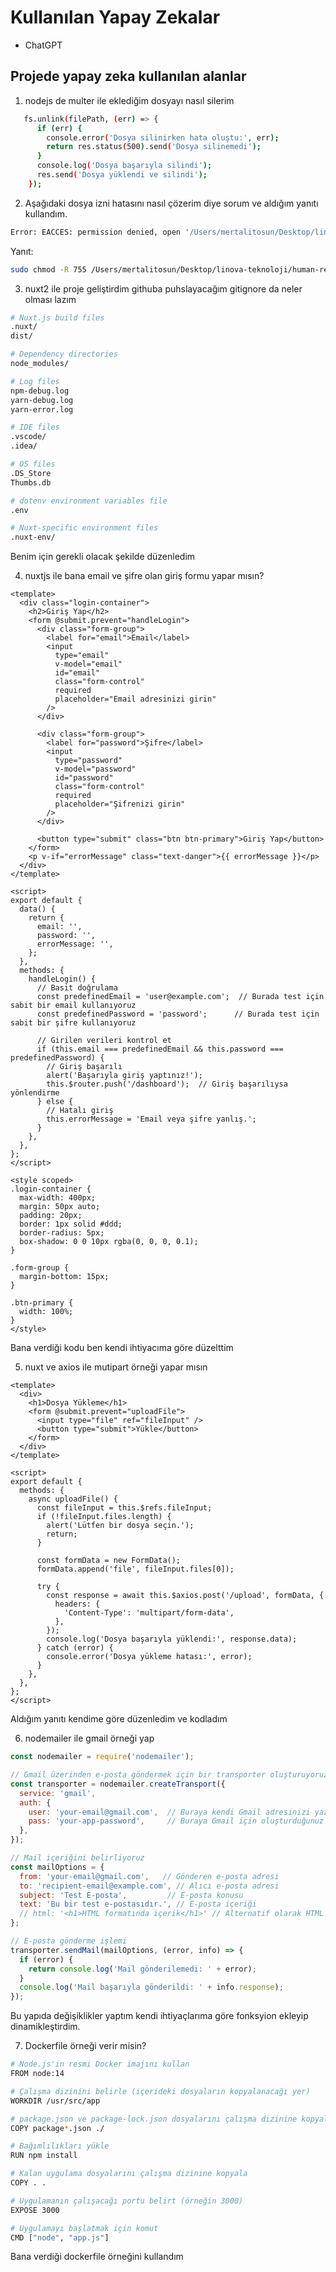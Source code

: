 # Kullanılan Yapay Zekalar
- ChatGPT

## Projede yapay zeka kullanılan alanlar

1. nodejs de multer ile eklediğim dosyayı nasıl silerim

```bash
   fs.unlink(filePath, (err) => {
      if (err) {
        console.error('Dosya silinirken hata oluştu:', err);
        return res.status(500).send('Dosya silinemedi');
      }
      console.log('Dosya başarıyla silindi');
      res.send('Dosya yüklendi ve silindi');
    });
```

2. Aşağıdaki dosya izni hatasını nasıl çözerim diye sorum ve aldığım yanıtı kullandım.
```bash
Error: EACCES: permission denied, open '/Users/mertalitosun/Desktop/linova-teknoloji/human-resources/frontend/pages/login.vue'
```

Yanıt:

```bash
sudo chmod -R 755 /Users/mertalitosun/Desktop/linova-teknoloji/human-resources/frontend/pages
```
3. nuxt2 ile proje geliştirdim githuba puhslayacağım gitignore da neler olması lazım 

```bash
# Nuxt.js build files
.nuxt/
dist/

# Dependency directories
node_modules/

# Log files
npm-debug.log
yarn-debug.log
yarn-error.log

# IDE files
.vscode/
.idea/

# OS files
.DS_Store
Thumbs.db

# dotenv environment variables file
.env

# Nuxt-specific environment files
.nuxt-env/
```
Benim için gerekli olacak şekilde düzenledim

4. nuxtjs ile bana email ve şifre olan giriş formu yapar mısın?
```vue
<template>
  <div class="login-container">
    <h2>Giriş Yap</h2>
    <form @submit.prevent="handleLogin">
      <div class="form-group">
        <label for="email">Email</label>
        <input
          type="email"
          v-model="email"
          id="email"
          class="form-control"
          required
          placeholder="Email adresinizi girin"
        />
      </div>

      <div class="form-group">
        <label for="password">Şifre</label>
        <input
          type="password"
          v-model="password"
          id="password"
          class="form-control"
          required
          placeholder="Şifrenizi girin"
        />
      </div>

      <button type="submit" class="btn btn-primary">Giriş Yap</button>
    </form>
    <p v-if="errorMessage" class="text-danger">{{ errorMessage }}</p>
  </div>
</template>

<script>
export default {
  data() {
    return {
      email: '',
      password: '',
      errorMessage: '',
    };
  },
  methods: {
    handleLogin() {
      // Basit doğrulama
      const predefinedEmail = 'user@example.com';  // Burada test için sabit bir email kullanıyoruz
      const predefinedPassword = 'password';      // Burada test için sabit bir şifre kullanıyoruz

      // Girilen verileri kontrol et
      if (this.email === predefinedEmail && this.password === predefinedPassword) {
        // Giriş başarılı
        alert('Başarıyla giriş yaptınız!');
        this.$router.push('/dashboard');  // Giriş başarılıysa yönlendirme
      } else {
        // Hatalı giriş
        this.errorMessage = 'Email veya şifre yanlış.';
      }
    },
  },
};
</script>

<style scoped>
.login-container {
  max-width: 400px;
  margin: 50px auto;
  padding: 20px;
  border: 1px solid #ddd;
  border-radius: 5px;
  box-shadow: 0 0 10px rgba(0, 0, 0, 0.1);
}

.form-group {
  margin-bottom: 15px;
}

.btn-primary {
  width: 100%;
}
</style>

```

Bana verdiği kodu ben kendi ihtiyacıma göre düzelttim

5. nuxt ve axios ile mutipart örneği yapar mısın 

```vue
<template>
  <div>
    <h1>Dosya Yükleme</h1>
    <form @submit.prevent="uploadFile">
      <input type="file" ref="fileInput" />
      <button type="submit">Yükle</button>
    </form>
  </div>
</template>

<script>
export default {
  methods: {
    async uploadFile() {
      const fileInput = this.$refs.fileInput;
      if (!fileInput.files.length) {
        alert('Lütfen bir dosya seçin.');
        return;
      }

      const formData = new FormData();
      formData.append('file', fileInput.files[0]);

      try {
        const response = await this.$axios.post('/upload', formData, {
          headers: {
            'Content-Type': 'multipart/form-data',
          },
        });
        console.log('Dosya başarıyla yüklendi:', response.data);
      } catch (error) {
        console.error('Dosya yükleme hatası:', error);
      }
    },
  },
};
</script>
```

Aldığım yanıtı kendime göre düzenledim ve kodladım

6. nodemailer ile gmail örneği yap

```javascript
const nodemailer = require('nodemailer');

// Gmail üzerinden e-posta göndermek için bir transporter oluşturuyoruz.
const transporter = nodemailer.createTransport({
  service: 'gmail',
  auth: {
    user: 'your-email@gmail.com',  // Buraya kendi Gmail adresinizi yazın
    pass: 'your-app-password',     // Buraya Gmail için oluşturduğunuz uygulama şifrenizi yazın
  },
});

// Mail içeriğini belirliyoruz
const mailOptions = {
  from: 'your-email@gmail.com',   // Gönderen e-posta adresi
  to: 'recipient-email@example.com', // Alıcı e-posta adresi
  subject: 'Test E-posta',         // E-posta konusu
  text: 'Bu bir test e-postasıdır.', // E-posta içeriği
  // html: '<h1>HTML formatında içerik</h1>' // Alternatif olarak HTML içeriği de gönderebilirsiniz
};

// E-posta gönderme işlemi
transporter.sendMail(mailOptions, (error, info) => {
  if (error) {
    return console.log('Mail gönderilemedi: ' + error);
  }
  console.log('Mail başarıyla gönderildi: ' + info.response);
});
```

Bu yapıda değişiklikler yaptım kendi ihtiyaçlarıma göre fonksyion ekleyip dinamikleştirdim.

7. Dockerfile örneği verir misin? 

```bash
# Node.js'in resmi Docker imajını kullan
FROM node:14

# Çalışma dizinini belirle (içerideki dosyaların kopyalanacağı yer)
WORKDIR /usr/src/app

# package.json ve package-lock.json dosyalarını çalışma dizinine kopyala
COPY package*.json ./

# Bağımlılıkları yükle
RUN npm install

# Kalan uygulama dosyalarını çalışma dizinine kopyala
COPY . .

# Uygulamanın çalışacağı portu belirt (örneğin 3000)
EXPOSE 3000

# Uygulamayı başlatmak için komut
CMD ["node", "app.js"]
```

Bana verdiği dockerfile örneğini kullandım